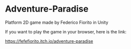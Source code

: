 # Adventure-Paradise
 Platform 2D game made by Federico Fiorito in Unity
 
 If you want to play the game in your browser, here is the link:
 
 https://fefefiorito.itch.io/adventure-paradise
